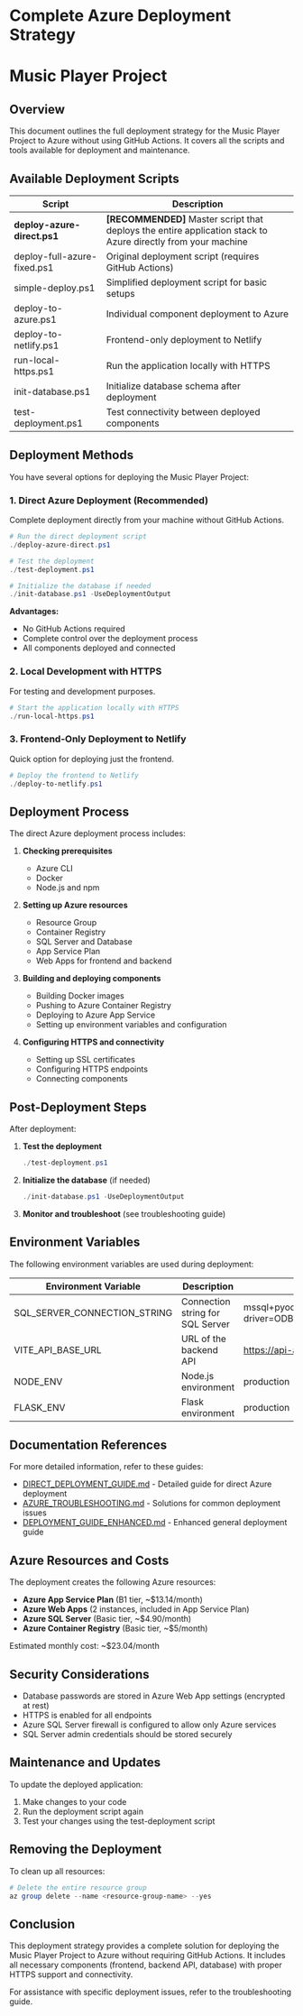 # Complete Azure Deployment Strategy
# Music Player Project

## Overview

This document outlines the full deployment strategy for the Music Player Project to Azure without using GitHub Actions. It covers all the scripts and tools available for deployment and maintenance.

## Available Deployment Scripts

| Script | Description |
|--------|-------------|
| **deploy-azure-direct.ps1** | **[RECOMMENDED]** Master script that deploys the entire application stack to Azure directly from your machine |
| deploy-full-azure-fixed.ps1 | Original deployment script (requires GitHub Actions) |
| simple-deploy.ps1 | Simplified deployment script for basic setups |
| deploy-to-azure.ps1 | Individual component deployment to Azure |
| deploy-to-netlify.ps1 | Frontend-only deployment to Netlify |
| run-local-https.ps1 | Run the application locally with HTTPS |
| init-database.ps1 | Initialize database schema after deployment |
| test-deployment.ps1 | Test connectivity between deployed components |

## Deployment Methods

You have several options for deploying the Music Player Project:

### 1. Direct Azure Deployment (Recommended)

Complete deployment directly from your machine without GitHub Actions.

```powershell
# Run the direct deployment script
./deploy-azure-direct.ps1

# Test the deployment
./test-deployment.ps1

# Initialize the database if needed
./init-database.ps1 -UseDeploymentOutput
```

**Advantages:**
- No GitHub Actions required
- Complete control over the deployment process
- All components deployed and connected

### 2. Local Development with HTTPS

For testing and development purposes.

```powershell
# Start the application locally with HTTPS
./run-local-https.ps1
```

### 3. Frontend-Only Deployment to Netlify

Quick option for deploying just the frontend.

```powershell
# Deploy the frontend to Netlify
./deploy-to-netlify.ps1
```

## Deployment Process

The direct Azure deployment process includes:

1. **Checking prerequisites**
   - Azure CLI
   - Docker
   - Node.js and npm

2. **Setting up Azure resources**
   - Resource Group
   - Container Registry
   - SQL Server and Database
   - App Service Plan
   - Web Apps for frontend and backend

3. **Building and deploying components**
   - Building Docker images
   - Pushing to Azure Container Registry
   - Deploying to Azure App Service
   - Setting up environment variables and configuration

4. **Configuring HTTPS and connectivity**
   - Setting up SSL certificates
   - Configuring HTTPS endpoints
   - Connecting components

## Post-Deployment Steps

After deployment:

1. **Test the deployment**
   ```powershell
   ./test-deployment.ps1
   ```

2. **Initialize the database** (if needed)
   ```powershell
   ./init-database.ps1 -UseDeploymentOutput
   ```

3. **Monitor and troubleshoot** (see troubleshooting guide)

## Environment Variables

The following environment variables are used during deployment:

| Environment Variable | Description | Example Value |
|---------------------|-------------|---------------|
| SQL_SERVER_CONNECTION_STRING | Connection string for SQL Server | mssql+pyodbc://user:pass@server.database.windows.net:1433/MusicLibrary?driver=ODBC+Driver+17+for+SQL+Server |
| VITE_API_BASE_URL | URL of the backend API | https://api-app.azurewebsites.net |
| NODE_ENV | Node.js environment | production |
| FLASK_ENV | Flask environment | production |

## Documentation References

For more detailed information, refer to these guides:

- [DIRECT_DEPLOYMENT_GUIDE.md](./DIRECT_DEPLOYMENT_GUIDE.md) - Detailed guide for direct Azure deployment
- [AZURE_TROUBLESHOOTING.md](./AZURE_TROUBLESHOOTING.md) - Solutions for common deployment issues
- [DEPLOYMENT_GUIDE_ENHANCED.md](./DEPLOYMENT_GUIDE_ENHANCED.md) - Enhanced general deployment guide

## Azure Resources and Costs

The deployment creates the following Azure resources:

- **Azure App Service Plan** (B1 tier, ~$13.14/month)
- **Azure Web Apps** (2 instances, included in App Service Plan)
- **Azure SQL Server** (Basic tier, ~$4.90/month)
- **Azure Container Registry** (Basic tier, ~$5/month)

Estimated monthly cost: ~$23.04/month

## Security Considerations

- Database passwords are stored in Azure Web App settings (encrypted at rest)
- HTTPS is enabled for all endpoints
- Azure SQL Server firewall is configured to allow only Azure services
- SQL Server admin credentials should be stored securely

## Maintenance and Updates

To update the deployed application:

1. Make changes to your code
2. Run the deployment script again
3. Test your changes using the test-deployment script

## Removing the Deployment

To clean up all resources:

```powershell
# Delete the entire resource group
az group delete --name <resource-group-name> --yes
```

## Conclusion

This deployment strategy provides a complete solution for deploying the Music Player Project to Azure without requiring GitHub Actions. It includes all necessary components (frontend, backend API, database) with proper HTTPS support and connectivity.

For assistance with specific deployment issues, refer to the troubleshooting guide.
